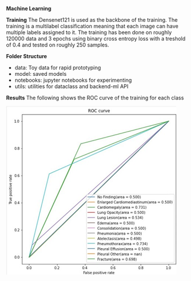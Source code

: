 **Machine Learning**

**Training**
The Densenet121 is used as the backbone of the training. The training is a multilabel classification meaning that each image can have multiple labels assigned to it. The training has been done on roughly 120000 data and 3 epochs using binary cross entropy loss with a treshold of 0.4 and tested on roughly 250 samples. 

**Folder Structure**
- data: Toy data for rapid prototyping
- model: saved models
- notebooks: jupyter notebooks for experimenting
- utils: utilities for dataclass and backend-ml API

**Results**
The following shows the ROC curve of the training for each class

![alt text](https://github.com/Causality-C/tum-ai-makeathon-2022/blob/ml-dev/ml/roc_curve.jpg?raw=true)
